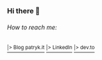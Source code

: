 ### Hi there 👋

###### How to reach me:
[<sup>|> Blog patryk.it</sup>](https://patryk.it)
[<sup>|> LinkedIn</sup>](https://www.linkedin.com/in/patrykwozinski/)
[<sup>|> dev.to</sup>](dev.to/patryk)

<!--
**patrykwozinski/patrykwozinski** is a ✨ _special_ ✨ repository because its `README.md` (this file) appears on your GitHub profile.

Here are some ideas to get you started:

- 🔭 I’m currently working on ...
- 🌱 I’m currently learning ...
- 👯 I’m looking to collaborate on ...
- 🤔 I’m looking for help with ...
- 💬 Ask me about ...
- 📫 How to reach me: ...
- 😄 Pronouns: ...
- ⚡ Fun fact: ...
-->
